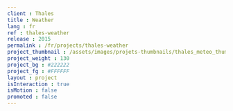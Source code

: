 ```yaml
---
client : Thales
title : Weather
lang : fr
ref : thales-weather
release : 2015
permalink : /fr/projects/thales-weather
project_thumbnail : /assets/images/projets-thumbnails/thales_meteo_thumb.png
project_weight : 130
project_bg : #222222
project_fg : #FFFFFF
layout : project
isInteraction : true
isMotion : false
promoted : false
---
```

